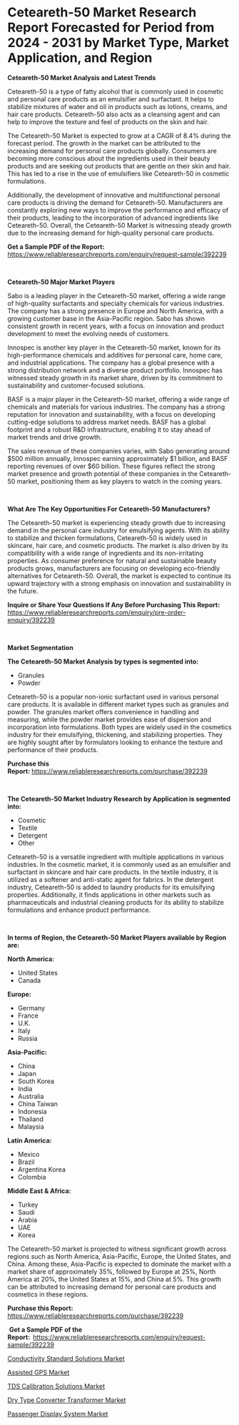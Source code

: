 <p><h1>Ceteareth-50 Market Research Report Forecasted for Period from 2024 -  2031 by Market Type, Market Application, and Region</h1></p><p><strong>Ceteareth-50 Market Analysis and Latest Trends</strong></p>
<p><p>Ceteareth-50 is a type of fatty alcohol that is commonly used in cosmetic and personal care products as an emulsifier and surfactant. It helps to stabilize mixtures of water and oil in products such as lotions, creams, and hair care products. Ceteareth-50 also acts as a cleansing agent and can help to improve the texture and feel of products on the skin and hair.</p><p>The Ceteareth-50 Market is expected to grow at a CAGR of 8.4% during the forecast period. The growth in the market can be attributed to the increasing demand for personal care products globally. Consumers are becoming more conscious about the ingredients used in their beauty products and are seeking out products that are gentle on their skin and hair. This has led to a rise in the use of emulsifiers like Ceteareth-50 in cosmetic formulations.</p><p>Additionally, the development of innovative and multifunctional personal care products is driving the demand for Ceteareth-50. Manufacturers are constantly exploring new ways to improve the performance and efficacy of their products, leading to the incorporation of advanced ingredients like Ceteareth-50. Overall, the Ceteareth-50 Market is witnessing steady growth due to the increasing demand for high-quality personal care products.</p></p>
<p><strong>Get a Sample PDF of the Report:&nbsp;</strong> <a href="https://www.reliableresearchreports.com/enquiry/request-sample/392239">https://www.reliableresearchreports.com/enquiry/request-sample/392239</a></p>
<p>&nbsp;</p>
<p><strong>Ceteareth-50 Major Market Players</strong></p>
<p><p>Sabo is a leading player in the Ceteareth-50 market, offering a wide range of high-quality surfactants and specialty chemicals for various industries. The company has a strong presence in Europe and North America, with a growing customer base in the Asia-Pacific region. Sabo has shown consistent growth in recent years, with a focus on innovation and product development to meet the evolving needs of customers.</p><p>Innospec is another key player in the Ceteareth-50 market, known for its high-performance chemicals and additives for personal care, home care, and industrial applications. The company has a global presence with a strong distribution network and a diverse product portfolio. Innospec has witnessed steady growth in its market share, driven by its commitment to sustainability and customer-focused solutions.</p><p>BASF is a major player in the Ceteareth-50 market, offering a wide range of chemicals and materials for various industries. The company has a strong reputation for innovation and sustainability, with a focus on developing cutting-edge solutions to address market needs. BASF has a global footprint and a robust R&D infrastructure, enabling it to stay ahead of market trends and drive growth.</p><p>The sales revenue of these companies varies, with Sabo generating around $500 million annually, Innospec earning approximately $1 billion, and BASF reporting revenues of over $60 billion. These figures reflect the strong market presence and growth potential of these companies in the Ceteareth-50 market, positioning them as key players to watch in the coming years.</p></p>
<p>&nbsp;</p>
<p><strong>What Are The Key Opportunities For Ceteareth-50 Manufacturers?</strong></p>
<p><p>The Ceteareth-50 market is experiencing steady growth due to increasing demand in the personal care industry for emulsifying agents. With its ability to stabilize and thicken formulations, Ceteareth-50 is widely used in skincare, hair care, and cosmetic products. The market is also driven by its compatibility with a wide range of ingredients and its non-irritating properties. As consumer preference for natural and sustainable beauty products grows, manufacturers are focusing on developing eco-friendly alternatives for Ceteareth-50. Overall, the market is expected to continue its upward trajectory with a strong emphasis on innovation and sustainability in the future.</p></p>
<p><strong>Inquire or Share Your Questions If Any Before Purchasing This Report:</strong> <a href="https://www.reliableresearchreports.com/enquiry/pre-order-enquiry/392239">https://www.reliableresearchreports.com/enquiry/pre-order-enquiry/392239</a></p>
<p>&nbsp;</p>
<p><strong>Market Segmentation</strong></p>
<p><strong>The Ceteareth-50 Market Analysis by types is segmented into:</strong></p>
<p><ul><li>Granules</li><li>Powder</li></ul></p>
<p><p>Ceteareth-50 is a popular non-ionic surfactant used in various personal care products. It is available in different market types such as granules and powder. The granules market offers convenience in handling and measuring, while the powder market provides ease of dispersion and incorporation into formulations. Both types are widely used in the cosmetics industry for their emulsifying, thickening, and stabilizing properties. They are highly sought after by formulators looking to enhance the texture and performance of their products.</p></p>
<p><strong>Purchase this Report:&nbsp;</strong><a href="https://www.reliableresearchreports.com/purchase/392239">https://www.reliableresearchreports.com/purchase/392239</a></p>
<p>&nbsp;</p>
<p><strong>The Ceteareth-50 Market Industry Research by Application is segmented into:</strong></p>
<p><ul><li>Cosmetic</li><li>Textile</li><li>Detergent</li><li>Other</li></ul></p>
<p><p>Ceteareth-50 is a versatile ingredient with multiple applications in various industries. In the cosmetic market, it is commonly used as an emulsifier and surfactant in skincare and hair care products. In the textile industry, it is utilized as a softener and anti-static agent for fabrics. In the detergent industry, Ceteareth-50 is added to laundry products for its emulsifying properties. Additionally, it finds applications in other markets such as pharmaceuticals and industrial cleaning products for its ability to stabilize formulations and enhance product performance.</p></p>
<p>&nbsp;</p>
<p><strong>In terms of Region, the Ceteareth-50 Market Players available by Region are:</strong></p>
<p>
    <p> <strong> North America: </strong>
        <ul>
            <li>United States</li>
            <li>Canada</li>
        </ul>
        </p> 
    <p> <strong> Europe: </strong>
        <ul>
            <li>Germany</li>
            <li>France</li>
            <li>U.K.</li>
            <li>Italy</li>
            <li>Russia</li>
        </ul>
        </p> 
    <p> <strong> Asia-Pacific: </strong>
        <ul>
            <li>China</li>
            <li>Japan</li>
            <li>South Korea</li>
            <li>India</li>
            <li>Australia</li>
            <li>China Taiwan</li>
            <li>Indonesia</li>
            <li>Thailand</li>
            <li>Malaysia</li>
        </ul>
        </p> 
    <p> <strong> Latin America: </strong>
        <ul>
            <li>Mexico</li>
            <li>Brazil</li>
            <li>Argentina Korea</li>
            <li>Colombia</li>
        </ul>
        </p> 
    <p> <strong> Middle East & Africa: </strong>
        <ul>
            <li>Turkey</li>
            <li>Saudi</li>
            <li>Arabia</li>
            <li>UAE</li>
            <li>Korea</li>
        </ul>
    </p>
    </p>
<p><p>The Ceteareth-50 market is projected to witness significant growth across regions such as North America, Asia-Pacific, Europe, the United States, and China. Among these, Asia-Pacific is expected to dominate the market with a market share of approximately 35%, followed by Europe at 25%, North America at 20%, the United States at 15%, and China at 5%. This growth can be attributed to increasing demand for personal care products and cosmetics in these regions.</p></p>
<p><strong>Purchase this Report: </strong><a href="https://www.reliableresearchreports.com/purchase/392239">https://www.reliableresearchreports.com/purchase/392239</a></p>
<p>&nbsp;<strong>Get a Sample PDF of the Report:&nbsp;&nbsp;</strong><a href="https://www.reliableresearchreports.com/enquiry/request-sample/392239">https://www.reliableresearchreports.com/enquiry/request-sample/392239</a></p>
<p><strong></strong></p>
<p><p><a href="https://view.publitas.com/reportprime-1/conductivity-standard-solutions-market-offer-valuable-insights-into-market-size-market-share-market-trends-and-projections-spanning-from-2024-to-2031/">Conductivity Standard Solutions Market</a></p><p><a href="https://butternut-bug-553.notion.site/Assisted-GPS-Market-Size-Market-Trends-and-Growth-Outlook-forecasted-for-period-from-2024-to-2031-9b4eee6eae984dd2aab4fa3216237b40">Assisted GPS Market</a></p><p><a href="https://view.publitas.com/reportprime-1/tds-calibration-solutions-market-size-share-trends-analysis-report-by-application-regional-outlook-competitive-strategies-and-segment-forecasts-2024-2031/">TDS Calibration Solutions Market</a></p><p><a href="https://mire-aunt-385.notion.site/Dry-Type-Converter-Transformer-Market-Size-Global-Industry-Overview-Market-Segmentation-and-Foreca-9a28a6a989e8491cbb34c00c2107e272">Dry Type Converter Transformer Market</a></p><p><a href="https://invited-way-688.notion.site/Passenger-Display-System-Market-Research-Report-Unlocks-Analysis-on-the-Market-Financial-Status-Mar-361761c05e7f4627807a725e1dedd693">Passenger Display System Market</a></p></p>